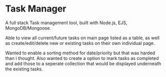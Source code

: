 # Task Manager

A full stack Task management tool, built with Node.js, EJS, MongoDB/Mongoose.

Able to view all current/future tasks on main page listed as a table, as well as create/edit/delete new or existing tasks on their own individual page.

Wanted to enable a sorting method for date/priority but that was harded than i thought. Also wanted to create a option to mark tasks as completed and add those to a seperate collection that would be displayed underneath the existing tasks.
